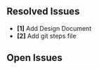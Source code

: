 ## Resolved Issues ##
- **[1]** Add Design Document
- **[2]** Add git steps file

## Open Issues ##
